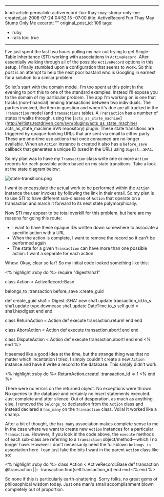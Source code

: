 ----- 
kind: article
permalink: activerecord-fun-thay-may-stump-only-me
created_at: 2008-07-24 04:52:15 -07:00
title: ActiveRecord Fun Thay May Stump Only Me
excerpt: ""
original_post_id: 106
tags: 
- ruby
- rails
toc: true
-----
I've just spent the last two hours pulling my hair out trying to get Single-Table Inheritance (STI) working with associations in `ActiveRecord`. After essentially walking through all of the possible `ActiveRecord` options in this setup, I finally stumbled upon a configuration that seems to work. So this post is an attempt to help the next poor bastard who is Googling in earnest for a solution to a similar problem.

So let's start with the domain model. I'm too spent at this point in the evening to port this to one of the standard examples. Instead I'll expose you to the domain of my particular problem. The app I'm working on is one that tracks (non-financial) lending transactions between two individuals. The parties involved, the item in question and when it's due are all tracked in the `Transaction` model (and `transactions` table). A `Transaction` has a number of states it walks through, using the [`acts_as_state_machine`](http://elitists.textdriven.com/svn/plugins/acts_as_state_machine/ acts_as_state_machine SVN repository) plugin. These state transitions are triggered by opaque-looking URLs that are sent via email to either party. These are one-time use actions that once consumed are no longer available. When an `Action` instance is created it also has a `before_save` callback that generates a unique ID (used in the URL) using `Digest::SHA1`.

So my plan was to have my `Transaction` class write one or more `Action` records for each possible action based on my state transitions. Take a look at the state diagram below:

![state-transitions.png](http://livollmers.net/wp-content/uploads/2008/07/state-transitions.jpg)

I want to encapsulate the actual work to be performed within the `Action` instance the user invokes by following the link in their email. So my plan is to use STI to have different sub-classes of `Action` that operate on a transaction and march it forward to its next state polymorphically.

Now STI may appear to be total overkill for this problem, but here are my reasons for going this route:

*  I want to have these opaque IDs written down somewhere to associate a specific action with a URL
*  When the action is complete, I want to remove the record so it can't be performed again
*  The state for a given `Transaction` can have more than one possible action. I want a separate for each action.

Whew. Okay, clear so far? So my initial code looked something like this:

<% highlight :ruby do %>
require "digest/sha1"

class Action < ActiveRecord::Base

  belongs_to :transaction
  before_save :create_guid

  def create_guid
    sha1 = Digest::SHA1.new
    sha1.update transaction_id.to_s
    sha1.update type.downcase
    sha1.update DateTime.to_s
    self.guid = sha1.hexdigest
  end
end

class ReturnAction < Action
  def execute
    transaction.return!
  end
end

class AbortAction < Action
  def execute
    transaction.abort!
  end
end

class DisputeAction < Action
  def execute
    transaction.abort!
  end
end
<% end %>

It seemed like a good idea at the time, but the strange thing was that no matter which incantation I tried, I simply couldn't create a new `Action` instance and have it write a record to the database. This simply didn't work:

<% highlight :ruby do %>
ReturnAction.create! :transaction_id => 1
<% end %>

There were no errors on the returned object. No exceptions were thrown. No queries to the database and certainly no insert statements executed. Just complete and utter silence. Out of desperation, as much as anything else, I removed the `belongs_to` declaration from the `Action` class and instead declared a `has_many` on the `Transaction` class. Voila! It worked like a champ.

After a bit of thought, the `has_many` association makes complete sense to me in the case where we want to create new `Action` instances for a particular `Transaction`. However, if you look in the code above, the `execute` methods of each sub-class are referring to a `transaction` object/method&mdash;which I no longer have. However I don't necessarily need the full-blown `belongs_to` association here. I can just fake the bits I want in the parent `Action` class like so:

<% highlight :ruby do %>
class Action < ActiveRecord::Base
  def transaction
    @transaction ||= Transaction.find(self.transaction_id)
  end
end
<% end %>

So none if this is particularly earth-shattering. Sorry folks, no great gems of philosophical wisdom today. Just one man's small accomplishment blown completely out of proportion.
